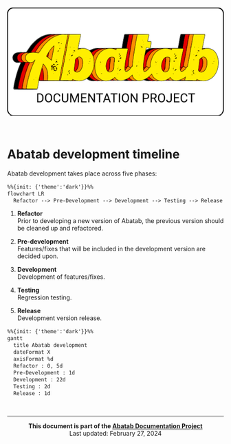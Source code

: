 <!-- u240227 -->

<div align="center">

![](.github/resources/images/logos/abatab-documentation-project-logo.png)

</div>

<br>

# Abatab development timeline

Abatab development takes place across five phases:

```mermaid
%%{init: {'theme':'dark'}}%%
flowchart LR
  Refactor --> Pre-Development --> Development --> Testing --> Release
```

1. **Refactor**  
Prior to developing a new version of Abatab, the previous version should be cleaned up and refactored.

2. **Pre-development**  
Features/fixes that will be included in the development version are decided upon.

3. **Development**  
Development of features/fixes.

4. **Testing**  
Regression testing.

5. **Release**  
Development version release.

```mermaid
%%{init: {'theme':'dark'}}%%
gantt
  title Abatab development
  dateFormat X
  axisFormat %d
  Refactor : 0, 5d
  Pre-Development : 1d
  Development : 22d
  Testing : 2d
  Release : 1d
```

<!-- This footer should be at the bottom of Abatab Documentation Project pages. -->

<br>

***

<div align="center">

<b>This document is part of the
[Abatab Documentation Project](https://github.com/spectrum-health-systems/Abatab-Documentation-Project)</b><br>
Last updated: February 27, 2024<br>

</div>
